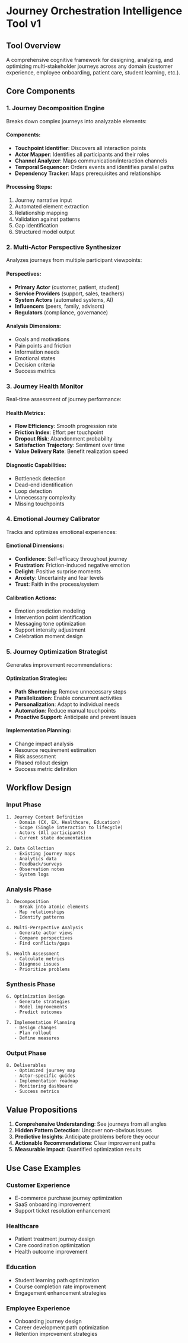 # Journey Orchestration Intelligence Tool v1

## Tool Overview
A comprehensive cognitive framework for designing, analyzing, and optimizing multi-stakeholder journeys across any domain (customer experience, employee onboarding, patient care, student learning, etc.).

## Core Components

### 1. Journey Decomposition Engine
Breaks down complex journeys into analyzable elements:

#### Components:
- **Touchpoint Identifier**: Discovers all interaction points
- **Actor Mapper**: Identifies all participants and their roles
- **Channel Analyzer**: Maps communication/interaction channels
- **Temporal Sequencer**: Orders events and identifies parallel paths
- **Dependency Tracker**: Maps prerequisites and relationships

#### Processing Steps:
1. Journey narrative input
2. Automated element extraction
3. Relationship mapping
4. Validation against patterns
5. Gap identification
6. Structured model output

### 2. Multi-Actor Perspective Synthesizer
Analyzes journeys from multiple participant viewpoints:

#### Perspectives:
- **Primary Actor** (customer, patient, student)
- **Service Providers** (support, sales, teachers)
- **System Actors** (automated systems, AI)
- **Influencers** (peers, family, advisors)
- **Regulators** (compliance, governance)

#### Analysis Dimensions:
- Goals and motivations
- Pain points and friction
- Information needs
- Emotional states
- Decision criteria
- Success metrics

### 3. Journey Health Monitor
Real-time assessment of journey performance:

#### Health Metrics:
- **Flow Efficiency**: Smooth progression rate
- **Friction Index**: Effort per touchpoint
- **Dropout Risk**: Abandonment probability
- **Satisfaction Trajectory**: Sentiment over time
- **Value Delivery Rate**: Benefit realization speed

#### Diagnostic Capabilities:
- Bottleneck detection
- Dead-end identification
- Loop detection
- Unnecessary complexity
- Missing touchpoints

### 4. Emotional Journey Calibrator
Tracks and optimizes emotional experiences:

#### Emotional Dimensions:
- **Confidence**: Self-efficacy throughout journey
- **Frustration**: Friction-induced negative emotion
- **Delight**: Positive surprise moments
- **Anxiety**: Uncertainty and fear levels
- **Trust**: Faith in the process/system

#### Calibration Actions:
- Emotion prediction modeling
- Intervention point identification
- Messaging tone optimization
- Support intensity adjustment
- Celebration moment design

### 5. Journey Optimization Strategist
Generates improvement recommendations:

#### Optimization Strategies:
- **Path Shortening**: Remove unnecessary steps
- **Parallelization**: Enable concurrent activities
- **Personalization**: Adapt to individual needs
- **Automation**: Reduce manual touchpoints
- **Proactive Support**: Anticipate and prevent issues

#### Implementation Planning:
- Change impact analysis
- Resource requirement estimation
- Risk assessment
- Phased rollout design
- Success metric definition

## Workflow Design

### Input Phase
```
1. Journey Context Definition
   - Domain (CX, EX, Healthcare, Education)
   - Scope (Single interaction to lifecycle)
   - Actors (All participants)
   - Current state documentation

2. Data Collection
   - Existing journey maps
   - Analytics data
   - Feedback/surveys
   - Observation notes
   - System logs
```

### Analysis Phase
```
3. Decomposition
   - Break into atomic elements
   - Map relationships
   - Identify patterns

4. Multi-Perspective Analysis
   - Generate actor views
   - Compare perspectives
   - Find conflicts/gaps

5. Health Assessment
   - Calculate metrics
   - Diagnose issues
   - Prioritize problems
```

### Synthesis Phase
```
6. Optimization Design
   - Generate strategies
   - Model improvements
   - Predict outcomes

7. Implementation Planning
   - Design changes
   - Plan rollout
   - Define measures
```

### Output Phase
```
8. Deliverables
   - Optimized journey map
   - Actor-specific guides
   - Implementation roadmap
   - Monitoring dashboard
   - Success metrics
```

## Value Propositions

1. **Comprehensive Understanding**: See journeys from all angles
2. **Hidden Pattern Detection**: Uncover non-obvious issues
3. **Predictive Insights**: Anticipate problems before they occur
4. **Actionable Recommendations**: Clear improvement paths
5. **Measurable Impact**: Quantified optimization results

## Use Case Examples

### Customer Experience
- E-commerce purchase journey optimization
- SaaS onboarding improvement
- Support ticket resolution enhancement

### Healthcare
- Patient treatment journey design
- Care coordination optimization
- Health outcome improvement

### Education
- Student learning path optimization
- Course completion rate improvement
- Engagement enhancement strategies

### Employee Experience
- Onboarding journey design
- Career development path optimization
- Retention improvement strategies